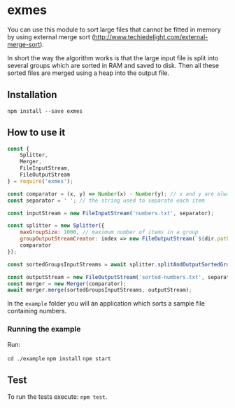 # exmes

You can use this module to sort large files that cannot be fitted in memory by using external merge sort (http://www.techiedelight.com/external-merge-sort).

In short the way the algorithm works is that the large input file is split into several groups which are sorted in RAM and saved to disk. Then all these sorted files are merged using a heap into the output file.

## Installation

`npm install --save exmes`

## How to use it

```javascript
const { 
    Splitter, 
    Merger, 
    FileInputStream, 
    FileOutputStream 
} = require('exmes');

const comparator = (x, y) => Number(x) - Number(y); // x and y are always strings
const separator = ' '; // the string used to separate each item

const inputStream = new FileInputStream('numbers.txt', separator); 

const splitter = new Splitter({
    maxGroupSize: 1000, // maximum number of items in a group
    groupOutputStreamCreator: index => new FileOutputStream(`${dir.path}/group-${index}`, separator), // how to create a file for each sorted group
    comparator
});

const sortedGroupsInputStreams = await splitter.splitAndOutputSortedGroups(inputStream);

const outputStream = new FileOutputStream('sorted-numbers.txt', separator);
const merger = new Merger(comparator);
await merger.merge(sortedGroupsInputStreams, outputStream);
```

In the `example` folder you will an application which sorts a sample file containing numbers.

### Running the example

Run: 

`cd ./example`
`npm install`
`npm start`

## Test

To run the tests execute: `npm test`.